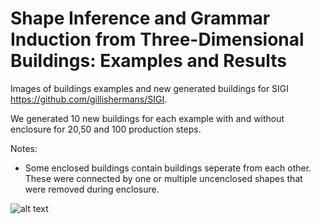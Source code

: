 # Shape Inference and Grammar Induction from Three-Dimensional Buildings: Examples and Results
Images of buildings examples and new generated buildings for SIGI https://github.com/gillishermans/SIGI.

We generated 10 new buildings for each example with and without enclosure for 20,50 and 100 production steps.

Notes:
 - Some enclosed buildings contain buildings seperate from each other. These were connected by one or multiple uncenclosed shapes that were removed during enclosure.

![alt text](https://github.com/gillishermans/SIGI_results/tree/main/Example1_20steps/2021-03-20_23.16.16.png?raw=true)

